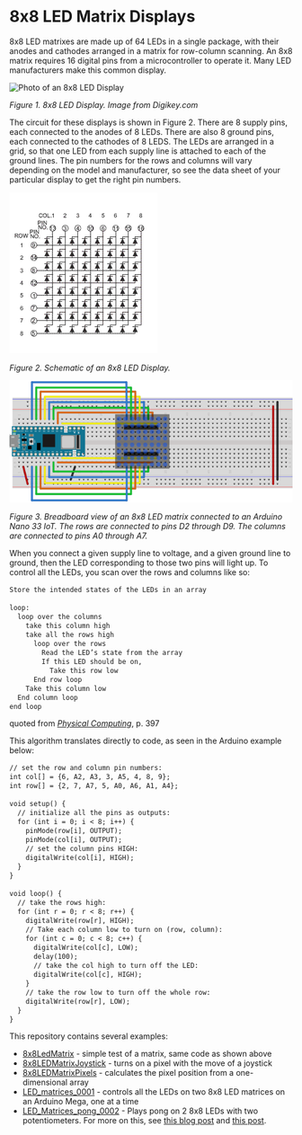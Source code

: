 # 8x8 LED Matrix Displays

8x8 LED matrixes are made up of 64 LEDs in a single package, with their anodes and cathodes arranged in a matrix for row-column scanning. An 8x8 matrix requires 16 digital pins from a microcontroller to operate it. Many LED manufacturers make this common display. 

![Photo of an 8x8 LED Display](https://media.digikey.com/Photos/Seeed%20Technology%20Ltd/MFG_104020150.jpg)

_Figure 1. 8x8 LED Display. Image from Digikey.com_

The circuit for these displays is shown in Figure 2. There are 8 supply pins, each connected to the anodes of 8 LEDs. There are also 8 ground pins, each connected to the cathodes of 8 LEDS. The LEDs are arranged in a grid, so that one LED from each supply line is attached to each of the ground lines. The pin numbers for the rows and columns will vary depending on the model and manufacturer, so see the data sheet of your particular display to get the right pin numbers.

![Schematic of an 8x8 LED Display](8x8-led-matrix-circuit.png)

_Figure 2. Schematic of an 8x8 LED Display._

![Breadboard view of an 8x8 LED matrix connected to an Arduino Nano 33 IoT](8x8-LED-Matrix.png)

_Figure 3. Breadboard view of an 8x8 LED matrix connected to an Arduino Nano 33 IoT. The rows are connected to pins D2 through D9. The columns are connected to pins A0 through A7._

When you connect a given supply line to voltage, and a given ground line to ground, then the LED corresponding to those two pins will light up. To control all the LEDs, you scan over the rows and columns like so:

````
Store the intended states of the LEDs in an array 

loop:
  loop over the columns  
    take this column high
    take all the rows high 
      loop over the rows
        Read the LED’s state from the array
        If this LED should be on,  
          Take this row low 
      End row loop
    Take this column low 
  End column loop
end loop
````
quoted from _[Physical Computing](https://dl.acm.org/doi/10.5555/1406766_)_, p. 397

This algorithm translates directly to code, as seen in the Arduino example below:

````arduino
// set the row and column pin numbers:
int col[] = {6, A2, A3, 3, A5, 4, 8, 9};
int row[] = {2, 7, A7, 5, A0, A6, A1, A4};

void setup() {
  // initialize all the pins as outputs:
  for (int i = 0; i < 8; i++) {
    pinMode(row[i], OUTPUT);
    pinMode(col[i], OUTPUT);
    // set the column pins HIGH:
    digitalWrite(col[i], HIGH);
  }
}

void loop() {
  // take the rows high:
  for (int r = 0; r < 8; r++) {
    digitalWrite(row[r], HIGH);
    // Take each column low to turn on (row, column):
    for (int c = 0; c < 8; c++) {
      digitalWrite(col[c], LOW);
      delay(100);
      // take the col high to turn off the LED:
      digitalWrite(col[c], HIGH);
    }
    // take the row low to turn off the whole row:
    digitalWrite(row[r], LOW);
  }
}
````

This repository contains several examples:
* [8x8LedMatrix](https://github.com/tigoe/display-examples/blob/main/LED_8x8_Matrix_examples/8x8LEDMatrix/) - simple test of a matrix, same code as shown above
* [8x8LEDMatrixJoystick](https://github.com/tigoe/display-examples/blob/main/LED_8x8_Matrix_examples/8x8LEDMatrixJoystick) - turns on a pixel with the move of a joystick
* [8x8LEDMatrixPixels](https://github.com/tigoe/display-examples/blob/main/LED_8x8_Matrix_examples/8x8LEDMatrixPixels) - calculates the pixel position from a one-dimensional array
* [LED_matrices_0001](https://github.com/tigoe/display-examples/blob/main/LED_8x8_Matrix_examples/LED_matrices_0001) - controls all the LEDs on two 8x8 LED matrices on an Arduino Mega, one at a time
* [LED_Matrices_pong_0002](https://github.com/tigoe/display-examples/blob/main/LED_8x8_Matrix_examples/LED_Matrices_pong_0002) - Plays pong on 2 8x8 LEDs with two potentiometers. For more on this, see [this blog post](https://www.tigoe.com/pcomp/code/arduinowiring/424/) and [this post](https://www.tigoe.com/pcomp/code/Processing/454/). 


